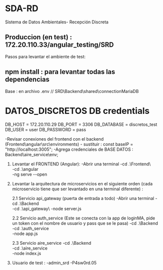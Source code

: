 # SDA-RD
Sistema de Datos Ambientales- Recepción Discreta

## Produccion (en test) : 172.20.110.33/angular_testing/SRD

Pasos para levantar el ambiente de test: 

## npm install : para levantar todas las dependencias ##

Base : en archivo .env // SRD\Backend\shared\connectionMariaDB

# DATOS_DISCRETOS DB credentials
DB_HOST = 172.20.110.29
DB_PORT = 3306
DB_DATABASE = discretos_test
DB_USER = user
DB_PASSWORD = pass

-Revisar conexiones del frontend con el backend (Frontend\angular\src\environments) - sustituir : const baseIP = "http://localhost:3005";
-Agrega credenciales de BASE DATOS : Backend\aire_service\env;


1. Levantar el FRONTEND (Angular): 
   -Abrir una terminal 
   -cd .\Frontend\  
   -cd .\angular\
   -ng serve --open

2. Levantar la arquitectura de microservicios en el siguiente orden (cada microservicio tiene que ser levantado en una terminal diferente) : 
    
   2.1 Servicio api_gateway (puerta de entrada a todo)
   -Abrir una terminal
   -cd .\Backend\
   -cd .\api_gateway\ 
   -node server.js 


   2.2 Servicio auth_service (Este se conecta con la app de loginMA, pide un token con el nombre de usuario y pass que se le pasa)
   -cd .\Backend\
   -cd .\auth_service\
   -node app.js 
    
   2.3 Servicio aire_service
   -cd .\Backend\
   -cd .\aire_service\
   -node index.js 

3. Usuario de test : 
   -admin_srd
   -P4sw0rd.05







